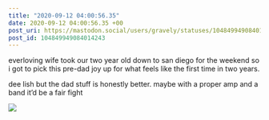 ```yaml
---
title: "2020-09-12 04:00:56.35"
date: 2020-09-12 04:00:56.35 +00
post_uri: https://mastodon.social/users/gravely/statuses/104849949084014243
post_id: 104849949084014243
---
```

everloving wife took our two year old down to san diego for the weekend so i got to pick this pre-dad joy up for what feels like the first time in two years.

dee lish but the dad stuff is honestly better. maybe with a proper amp and a band it’d be a fair fight


![](/images/104849949042125204.jpg)

